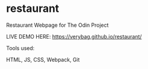 # restaurant
Restaurant Webpage for The Odin Project

LIVE DEMO HERE:
https://verybag.github.io/restaurant/

Tools used:

HTML, JS, CSS, Webpack, Git
